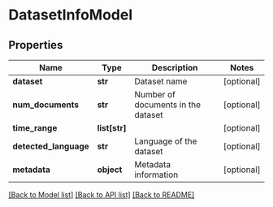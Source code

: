 # DatasetInfoModel

## Properties
Name | Type | Description | Notes
------------ | ------------- | ------------- | -------------
**dataset** | **str** | Dataset name | [optional] 
**num_documents** | **str** | Number of documents in the dataset | [optional] 
**time_range** | **list[str]** |  | [optional] 
**detected_language** | **str** | Language of the dataset | [optional] 
**metadata** | **object** | Metadata information | [optional] 

[[Back to Model list]](../README.md#documentation-for-models) [[Back to API list]](../README.md#documentation-for-api-endpoints) [[Back to README]](../README.md)


